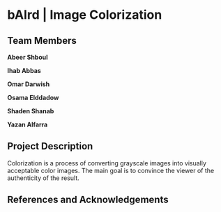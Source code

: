 # bAIrd | Image Colorization

## Team Members

**Abeer Shboul**

**Ihab Abbas**

**Omar Darwish**

**Osama Elddadow**

**Shaden Shanab**

**Yazan Alfarra**

## Project Description

Colorization is a process of converting grayscale images into visually acceptable color images. The main goal is to convince the viewer of the authenticity of the result.

## References and Acknowledgements